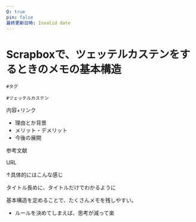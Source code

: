 ```yaml
---
Q: true
pin: false
最終更新日時: Invalid date
---
```

# Scrapboxで、ツェッテルカステンをするときのメモの基本構造

`#タグ`

`#ツェッテルカステン`

内容+リンク

- 理由とか背景  
- メリット・デメリット  
- 今後の展開  

参考文献

URL

↑具体的にはこんな感じ

タイトル長めに、タイトルだけでわかるように

基本構造を定めることで、たくさんメモを残しやすい。

- ルールを決めてしまえば、思考が減って楽
